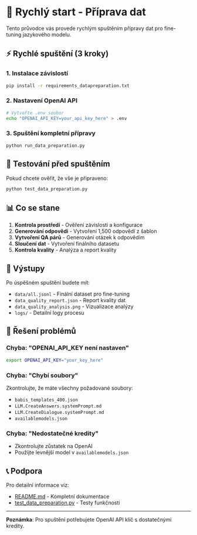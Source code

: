 # 🚀 Rychlý start - Příprava dat

Tento průvodce vás provede rychlým spuštěním přípravy dat pro fine-tuning jazykového modelu.

## ⚡ Rychlé spuštění (3 kroky)

### 1. Instalace závislostí
```bash
pip install -r requirements_datapreparation.txt
```

### 2. Nastavení OpenAI API
```bash
# Vytvořte .env soubor
echo "OPENAI_API_KEY=your_api_key_here" > .env
```

### 3. Spuštění kompletní přípravy
```bash
python run_data_preparation.py
```

## 🧪 Testování před spuštěním

Pokud chcete ověřit, že vše je připraveno:

```bash
python test_data_preparation.py
```

## 📊 Co se stane

1. **Kontrola prostředí** - Ověření závislostí a konfigurace
2. **Generování odpovědí** - Vytvoření 1,500 odpovědí z šablon
3. **Vytvoření QA párů** - Generování otázek k odpovědím
4. **Sloučení dat** - Vytvoření finálního datasetu
5. **Kontrola kvality** - Analýza a report kvality

## 📁 Výstupy

Po úspěšném spuštění budete mít:

- `data/all.jsonl` - Finální dataset pro fine-tuning
- `data_quality_report.json` - Report kvality dat
- `data_quality_analysis.png` - Vizualizace analýzy
- `logs/` - Detailní logy procesu

## 🚨 Řešení problémů

### Chyba: "OPENAI_API_KEY není nastaven"
```bash
export OPENAI_API_KEY="your_key_here"
```

### Chyba: "Chybí soubory"
Zkontrolujte, že máte všechny požadované soubory:
- `babis_templates_400.json`
- `LLM.CreateAnswers.systemPrompt.md`
- `LLM.CreateDialogue.systemPrompt.md`
- `availablemodels.json`

### Chyba: "Nedostatečné kredity"
- Zkontrolujte zůstatek na OpenAI
- Použijte levnější model v `availablemodels.json`

## 📞 Podpora

Pro detailní informace viz:
- [README.md](README.md) - Kompletní dokumentace
- [test_data_preparation.py](test_data_preparation.py) - Testy funkčnosti

---

**Poznámka**: Pro spuštění potřebujete OpenAI API klíč s dostatečnými kredity. 